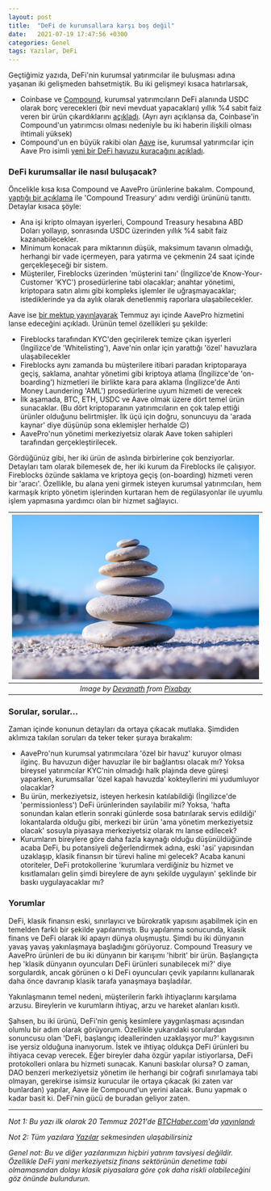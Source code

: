 ```yaml
---
layout: post
title:  "DeFi de kurumsallara karşı boş değil"
date:   2021-07-19 17:47:56 +0300
categories: Genel
tags: Yazılar, DeFi
---
```


Geçtiğimiz yazıda, DeFi'nin kurumsal yatırımcılar ile buluşması adına yaşanan iki gelişmeden bahsetmiştik. Bu iki gelişmeyi kısaca hatırlarsak, 

- Coinbase ve [Compound](https://compound.finance/), kurumsal yatırımcıların DeFi alanında USDC olarak borç verecekleri (bir nevi mevduat yapacakları) yıllık %4 sabit faiz veren bir ürün çıkardıklarını [açıkladı](https://medium.com/compound-finance/announcing-compound-treasury-for-businesses-institutions-83d4484fb82e). (Ayrı ayrı açıklansa da, Coinbase'in Compound'un yatırımcısı olması nedeniyle bu iki haberin ilişkili olması ihtimali yüksek)
- Compound'un en büyük rakibi olan [Aave](https://aave.com/) ise, kurumsal yatırımcılar için Aave Pro isimli [yeni bir DeFi havuzu kuracağını açıkladı](https://twitter.com/TraderNoah/status/1411719489947906048). 

### DeFi kurumsallar ile nasıl buluşacak?

Öncelikle kısa kısa Compound ve AavePro ürünlerine bakalım. Compound, [yaptığı bir açıklama](https://medium.com/compound-finance/announcing-compound-treasury-for-businesses-institutions-83d4484fb82e) ile 'Compound Treasury' adını verdiği ürününü tanıttı. Detaylar kısaca şöyle: 

- Ana işi kripto olmayan işyerleri, Compound Treasury hesabına ABD Doları yollayıp, sonrasında USDC üzerinden yıllık %4 sabit faiz kazanabilecekler.
- Minimum konacak para miktarının düşük, maksimum tavanın olmadığı, herhangi bir vade içermeyen, para yatırma ve çekmenin 24 saat içinde gerçekleşeceği bir sistem.
- Müşteriler, Fireblocks üzerinden 'müşterini tanı' (İngilizce'de Know-Your-Customer 'KYC') prosedürlerine tabi olacaklar; anahtar yönetimi, kriptopara satın alımı gibi kompleks işlemler ile uğraşmayacaklar; istediklerinde ya da aylık olarak denetlenmiş raporlara ulaşabilecekler.

Aave ise [bir mektup yayınlayarak](https://twitter.com/TraderNoah/status/1411719489947906048) Temmuz ayı içinde AavePro hizmetini lanse edeceğini açıkladı. Ürünün temel özellikleri şu şekilde:
- Fireblocks tarafından KYC'den geçirilerek temize çıkan işyerleri (İngilizce'de 'Whitelisting'), Aave'nin onlar için yarattığı 'özel' havuzlara ulaşabilecekler
- Fireblocks aynı zamanda bu müşterilere itibari paradan kriptoparaya geçiş, saklama, anahtar yönetimi gibi kriptoya atlama (İngilizce'de 'on-boarding') hizmetleri ile birlikte kara para aklama (İngilizce'de Anti Money Laundering 'AML') prosedürlerine uyum hizmeti de verecek
- İlk aşamada, BTC, ETH, USDC ve Aave olmak üzere dört temel ürün sunacaklar. (Bu dört kriptoparanın yatırımcıların en çok talep ettiği ürünler olduğunu belirtmişler. İlk üçü için doğru, sonuncuyu da 'arada kaynar' diye düşünüp sona eklemişler herhalde 😉)
- AavePro'nun yönetimi merkeziyetsiz olarak Aave token sahipleri tarafından gerçekleştirilecek. 

Gördüğünüz gibi, her iki ürün de aslında birbirlerine çok benziyorlar. Detayları tam olarak bilemesek de, her iki kurum da Fireblocks ile çalışıyor. Fireblocks özünde saklama ve kriptoya geçiş (on-boarding) hizmeti veren bir 'aracı'. Özellikle, bu alana yeni girmek isteyen kurumsal yatırımcıları, hem karmaşık kripto yönetim işlerinden kurtaran hem de regülasyonlar ile uyumlu işlem yapmasına yardımcı olan bir hizmet sağlayıcı.  

| ![rocks](/assets/rock-4239770_800.jpg)|
|:--:| 
|*Image by [Devanath](https://pixabay.com/users/devanath-1785462/) from [Pixabay](https://pixabay.com/)*|

### Sorular, sorular...

Zaman içinde konunun detayları da ortaya çıkacak mutlaka. Şimdiden aklımıza takılan soruları da teker teker şuraya bırakalım: 

- AavePro'nun kurumsal yatırımcılara 'özel bir havuz' kuruyor olması ilginç. Bu havuzun diğer havuzlar ile bir bağlantısı olacak mı? Yoksa bireysel yatırımcılar KYC'nin olmadığı halk plajında deve güreşi yaparken, kurumsallar 'özel kapalı havuzda' kokteyllerini mi yudumluyor olacaklar?
- Bu ürün, merkeziyetsiz, isteyen herkesin katılabildiği (İngilizce'de 'permissionless') DeFi ürünlerinden sayılabilir mi? Yoksa, 'hafta sonundan kalan etlerin sonraki günlerde sosa batırılarak servis edildiği' lokantalarda olduğu gibi, merkezi bir ürün 'ama yönetim merkeziyetsiz olacak' sosuyla piyasaya merkeziyetsiz olarak mı lanse edilecek?
- Kurumların bireylere göre daha fazla kaynağı olduğu düşünüldüğünde acaba DeFi, bu potansiyeli değerlendirmek adına, eski 'asi' yapısından uzaklaşıp, klasik finansın bir türevi haline mi gelecek? Acaba kanuni otoriteler, DeFi protokollerine 'kurumlara verdiğiniz bu hizmet ve kısıtlamaları gelin şimdi bireylere de aynı şekilde uygulayın' şeklinde bir baskı uygulayacaklar mı?

### Yorumlar

DeFi, klasik finansın eski, sınırlayıcı ve bürokratik yapısını aşabilmek için en temelden farklı bir şekilde yapılanmıştı. Bu yapılanma sonucunda, klasik finans ve DeFi olarak iki apayrı dünya oluşmuştu. Şimdi bu iki dünyanın yavaş yavaş yakınlaşmaya başladığını görüyoruz.  Compound Treasury ve AavePro ürünleri de bu iki dünyanın bir karışımı 'hibrit' bir ürün. Başlangıçta hep 'klasik dünyanın oyuncuları DeFi ürünleri sunabilecek mi?' diye sorgulardık, ancak görünen o ki DeFi oyuncuları çevik yapılarını kullanarak daha önce davranıp klasik tarafa yanaşmaya başladılar. 

Yakınlaşmanın temel nedeni, müşterilerin farklı ihtiyaçlarını karşılama arzusu. Bireylerin ve kurumların ihtiyaç, arzu ve hareket alanları kısıtlı. 

Şahsen, bu iki ürünü, DeFi'nin geniş kesimlere yaygınlaşması açısından olumlu bir adım olarak görüyorum. Özellikle yukarıdaki sorulardan sonuncusu olan 'DeFi, başlangıç ideallerinden uzaklaşıyor mu?' kaygısının ise yersiz olduğuna inanıyorum.  İstek ve ihtiyaç oldukça DeFi ürünleri bu ihtiyaca cevap verecek. Eğer bireyler daha özgür yapılar istiyorlarsa, DeFi protokolleri onlara bu hizmeti sunacak. Kanuni baskılar olursa? O zaman, DAO benzeri merkeziyetsiz yönetim ile herhangi bir coğrafi sınırlamaya tabi olmayan, gerekirse isimsiz kurucular ile ortaya çıkacak (ki zaten var bunlardan) yapılar, Aave ile Compound'un yerini alacak. Bunu yapmak o kadar basit ki. DeFi'nin gücü de buradan geliyor zaten.  

---

*Not 1: Bu yazı ilk olarak 20 Temmuz 2021'de [BTCHaber.com](https://www.btchaber.com/)'da [yayınlandı](https://www.btchaber.com/defi-de-kurumsallara-karsi-bos-degil/)*

*Not 2: Tüm yazılara [Yazılar](/articles/) sekmesinden ulaşabilirsiniz*

*Genel not: Bu ve diğer yazılarımızın hiçbiri yatırım tavsiyesi değildir. Özellikle DeFi yani merkeziyetsiz finans sektörünün denetime tabi olmamasından dolayı klasik piyasalara göre çok daha riskli olabileceğini göz önünde bulundurun.*

